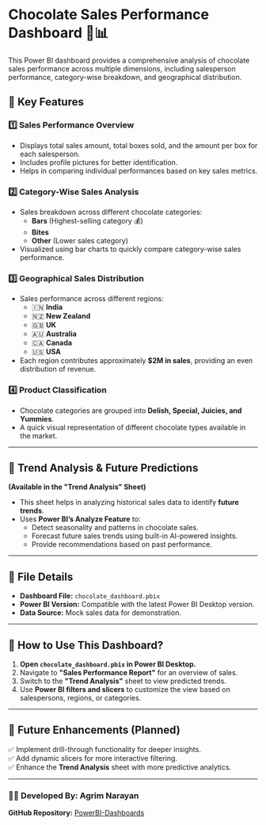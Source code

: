 # Chocolate Sales Performance Dashboard 🍫📊  

This Power BI dashboard provides a comprehensive analysis of chocolate sales performance across multiple dimensions, including salesperson performance, category-wise breakdown, and geographical distribution.  

## 📌 **Key Features**  

### 1️⃣ **Sales Performance Overview**  
- Displays total sales amount, total boxes sold, and the amount per box for each salesperson.  
- Includes profile pictures for better identification.  
- Helps in comparing individual performances based on key sales metrics.  

### 2️⃣ **Category-Wise Sales Analysis**  
- Sales breakdown across different chocolate categories:  
  - **Bars** (Highest-selling category 💰)  
  - **Bites**  
  - **Other** (Lower sales category)  
- Visualized using bar charts to quickly compare category-wise sales performance.  

### 3️⃣ **Geographical Sales Distribution**  
- Sales performance across different regions:  
  - 🇮🇳 **India**  
  - 🇳🇿 **New Zealand**  
  - 🇬🇧 **UK**  
  - 🇦🇺 **Australia**  
  - 🇨🇦 **Canada**  
  - 🇺🇸 **USA**  
- Each region contributes approximately **$2M in sales**, providing an even distribution of revenue.  

### 4️⃣ **Product Classification**  
- Chocolate categories are grouped into **Delish, Special, Juicies, and Yummies**.  
- A quick visual representation of different chocolate types available in the market.  

---

## 🔮 **Trend Analysis & Future Predictions**  
**(Available in the "Trend Analysis" Sheet)**  
- This sheet helps in analyzing historical sales data to identify **future trends**.  
- Uses **Power BI’s Analyze Feature** to:  
  - Detect seasonality and patterns in chocolate sales.  
  - Forecast future sales trends using built-in AI-powered insights.  
  - Provide recommendations based on past performance.  

---

## 📂 **File Details**  
- **Dashboard File:** `chocolate_dashboard.pbix`  
- **Power BI Version:** Compatible with the latest Power BI Desktop version.  
- **Data Source:** Mock sales data for demonstration.  

---

## 🚀 **How to Use This Dashboard?**  
1. **Open `chocolate_dashboard.pbix` in Power BI Desktop.**  
2. Navigate to **"Sales Performance Report"** for an overview of sales.  
3. Switch to the **"Trend Analysis"** sheet to view predicted trends.  
4. Use **Power BI filters and slicers** to customize the view based on salespersons, regions, or categories.  

---

## 📌 **Future Enhancements (Planned)**  
✅ Implement drill-through functionality for deeper insights.  
✅ Add dynamic slicers for more interactive filtering.  
✅ Enhance the **Trend Analysis** sheet with more predictive analytics.  

---

### **👨‍💻 Developed By:** Agrim Narayan
**GitHub Repository:** [PowerBI-Dashboards](https://github.com/agrimnarayan/PowerBI-Dashboards)  
